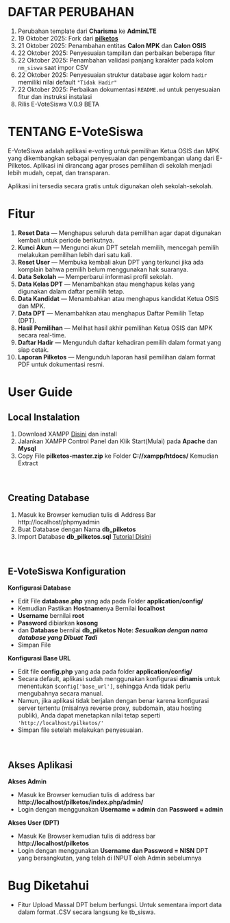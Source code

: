 # DAFTAR PERUBAHAN
<ol>
  <li>Perubahan template dari <b>Charisma</b> ke <b>AdminLTE</b></li>
  <li>19 Oktober 2025: Fork dari <b><a href="https://github.com/fpls-software/pilketos">pilketos</a></b> </li>
  <li>21 Oktober 2025: Penambahan entitas <b>Calon MPK</b> dan <b>Calon OSIS</b></li>
  <li>22 Oktober 2025: Penyesuaian tampilan dan perbaikan beberapa fitur</li>
  <li>22 Oktober 2025: Penambahan validasi panjang karakter pada kolom <code>nm_siswa</code> saat impor CSV</li>
  <li>22 Oktober 2025: Penyesuaian struktur database agar kolom <code>hadir</code> memiliki nilai default <code>"Tidak Hadir"</code></li>
  <li>22 Oktober 2025: Perbaikan dokumentasi <code>README.md</code> untuk penyesuaian fitur dan instruksi instalasi</li>
  <li>Rilis E-VoteSiswa V.0.9 BETA</li>
</ol>


# TENTANG E-VoteSiswa
E-VoteSiswa adalah aplikasi e-voting untuk pemilihan Ketua OSIS dan MPK yang dikembangkan sebagai penyesuaian dan pengembangan ulang dari E-Pilketos. Aplikasi ini dirancang agar proses pemilihan di sekolah menjadi lebih mudah, cepat, dan transparan.

Aplikasi ini tersedia secara gratis untuk digunakan oleh sekolah-sekolah. 

# Fitur
<ol>
  <li><b>Reset Data</b> — Menghapus seluruh data pemilihan agar dapat digunakan kembali untuk periode berikutnya.</li>
  <li><b>Kunci Akun</b> — Mengunci akun DPT setelah memilih, mencegah pemilih melakukan pemilihan lebih dari satu kali.</li>
  <li><b>Reset User</b> — Membuka kembali akun DPT yang terkunci jika ada komplain bahwa pemilih belum menggunakan hak suaranya.</li>
  <li><b>Data Sekolah</b> — Memperbarui informasi profil sekolah.</li>
  <li><b>Data Kelas DPT</b> — Menambahkan atau menghapus kelas yang digunakan dalam daftar pemilih tetap.</li>
  <li><b>Data Kandidat</b> — Menambahkan atau menghapus kandidat Ketua OSIS dan MPK.</li>
  <li><b>Data DPT</b> — Menambahkan atau menghapus Daftar Pemilih Tetap (DPT).</li>
  <li><b>Hasil Pemilihan</b> — Melihat hasil akhir pemilihan Ketua OSIS dan MPK secara real-time.</li>
  <li><b>Daftar Hadir</b> — Mengunduh daftar kehadiran pemilih dalam format yang siap cetak.</li>
  <li><b>Laporan Pilketos</b> — Mengunduh laporan hasil pemilihan dalam format PDF untuk dokumentasi resmi.</li>
</ol>


# User Guide
<h2>Local Instalation</h2>
<ol>
	<li>Download XAMPP <a href="https://www.apachefriends.org/download.html" target="_blank">Disini</a> dan install</li>
	<li>Jalankan XAMPP Control Panel dan Klik Start(Mulai) pada <b>Apache</b> dan <b>Mysql</b></li>
	<li>Copy File <b>pilketos-master.zip</b> ke Folder <b>C://xampp/htdocs/</b> Kemudian Extract</li>
</ol>
<br/>
<h2>Creating Database</h2>
<ol>
	<li>Masuk ke Browser kemudian tulis di Address Bar http://localhost/phpmyadmin</li>
	<li>Buat Database dengan Nama <b>db_pilketos</b></li>
	<li>Import Database <b>db_pilketos.sql</b> <a href="https://www.domainesia.com/panduan/cara-import-database-mysql-di-phpmyadmin/" target="_blank">Tutorial Disini</a></li>
</ol>
<br/>
<h2>E-VoteSiswa Konfiguration</h2>
<b>Konfigurasi Database</b>
<ul>
	<li>Edit File <b>database.php</b> yang ada pada Folder <b>application/config/</b></li>
	<li>Kemudian Pastikan <b>Hostname</b>nya Bernilai <b>localhost</b></li>
	<li><b>Username</b> bernilai <b>root</b></li>
	<li><b>Password</b> dibiarkan <b>kosong</b></li>
	<li>dan <b>Database</b> bernilai <b>db_pilketos</b> <b>Note: <i>Sesuaikan dengan nama database yang Dibuat Tadi</i></b></li>
	<li>Simpan File</li>
		
</ul>
<b>Konfigurasi Base URL</b>
<ul>
  <li>Edit file <b>config.php</b> yang ada pada folder <b>application/config/</b></li>
  <li>Secara default, aplikasi sudah menggunakan konfigurasi <b>dinamis</b> untuk menentukan <code>$config['base_url']</code>, sehingga Anda tidak perlu mengubahnya secara manual.</li>
  <li>Namun, jika aplikasi tidak berjalan dengan benar karena konfigurasi server tertentu (misalnya reverse proxy, subdomain, atau hosting publik), Anda dapat menetapkan nilai tetap seperti <code>'http://localhost/pilketos/'</code></li>
  <li>Simpan file setelah melakukan penyesuaian.</li>
</ul>
<br/>
<h2>Akses Aplikasi</h2>
<b>Akses Admin</b>
<ul> 
	<li>Masuk ke Browser kemudian tulis di address bar <b>http://localhost/pilketos/index.php/admin/</b></li>
	<li>Login dengan menggunakan <b>Username = admin</b> dan <b>Password = admin</b></li> 
</ul>
<b>Akses User (DPT)</b>
<ul> 
	<li>Masuk Ke Browser kemudian tulis di address bar <b>http://localhost/pilketos</b></li>
	<li>Login dengan menggunakan <b>Username dan Password = NISN</b> DPT yang bersangkutan, yang telah di INPUT oleh Admin sebelumnya</li>
</ul>

# Bug Diketahui
- Fitur Upload Massal DPT belum berfungsi. Untuk sementara import data dalam format .CSV secara langsung ke tb_siswa. 



 
